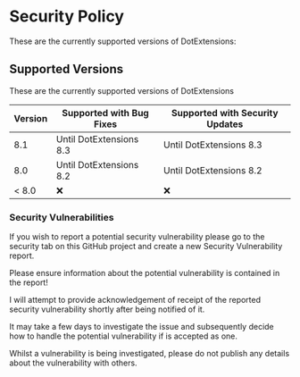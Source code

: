 # Security Policy

These are the currently supported versions of DotExtensions:

## Supported Versions

These are the currently supported versions of DotExtensions

| Version | Supported with Bug Fixes | Supported with Security Updates |
| ------- | ------------------ | ------------------ |
| 8.1 | Until DotExtensions 8.3 | Until DotExtensions 8.3 |
| 8.0 | Until DotExtensions 8.2 | Until DotExtensions 8.2 |
| < 8.0  | :x: | :x: |


### Security Vulnerabilities
If you wish to report a potential security vulnerability please go to the security tab on this GitHub project and create a new Security Vulnerability report. 

Please ensure information about the potential vulnerability is contained in the report!

I will attempt to provide acknowledgement of receipt of the reported security vulnerability shortly after being notified of it. 

It may take a few days to investigate the issue and subsequently decide how to handle the potential vulnerability if is accepted as one.

Whilst a vulnerability is being investigated, please do not publish any details about the vulnerability with others.
